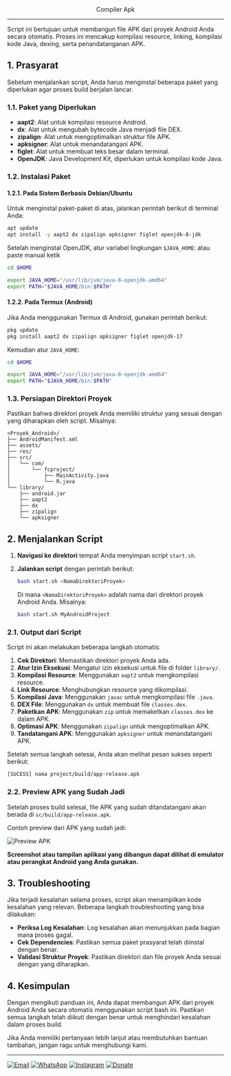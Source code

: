 <center>Compiler Apk</center>

---
Script ini bertujuan untuk membangun file APK dari proyek Android Anda secara otomatis. Proses ini mencakup kompilasi resource, linking, kompilasi kode Java, dexing, serta penandatanganan APK.

## 1. Prasyarat

Sebelum menjalankan script, Anda harus menginstal beberapa paket yang diperlukan agar proses build berjalan lancar.

### 1.1. Paket yang Diperlukan


- **aapt2**: Alat untuk kompilasi resource Android.
- **dx**: Alat untuk mengubah bytecode Java menjadi file DEX.
- **zipalign**: Alat untuk mengoptimalkan struktur file APK.
- **apksigner**: Alat untuk menandatangani APK.
- **figlet**: Alat untuk membuat teks besar dalam terminal.
- **OpenJDK**: Java Development Kit, diperlukan untuk kompilasi kode Java.

### 1.2. Instalasi Paket

#### 1.2.1. Pada Sistem Berbasis Debian/Ubuntu

Untuk menginstal paket-paket di atas, jalankan perintah berikut di terminal Anda:

```bash
apt update
apt install -y aapt2 dx zipalign apksigner figlet openjdk-8-jdk
```

Setelah menginstal OpenJDK, atur variabel lingkungan `$JAVA_HOME`:
atau paste manual ketik 
```bash
cd $HOME
```
```bash
export JAVA_HOME="/usr/lib/jvm/java-8-openjdk-amd64"
export PATH="$JAVA_HOME/bin:$PATH"
```

#### 1.2.2. Pada Termux (Android)

Jika Anda menggunakan Termux di Android, gunakan perintah berikut:

```bash
pkg update
pkg install aapt2 dx zipalign apksigner figlet openjdk-17
```

Kemudian atur `JAVA_HOME`:

```bash
cd $HOME
```
```bash
export JAVA_HOME="/usr/lib/jvm/java-8-openjdk-amd64"
export PATH="$JAVA_HOME/bin:$PATH"
```

### 1.3. Persiapan Direktori Proyek

Pastikan bahwa direktori proyek Anda memiliki struktur yang sesuai dengan yang diharapkan oleh script. Misalnya:

```
<Proyek_Android>/
├── AndroidManifest.xml
├── assets/
├── res/
├── src/
│   └── com/
│       └── fcproject/
│           ├── MainActivity.java
│           └── R.java
└── library/
    ├── android.jar
    ├── aapt2
    ├── dx
    ├── zipalign
    └── apksigner
```

## 2. Menjalankan Script

1. **Navigasi ke direktori** tempat Anda menyimpan script `start.sh`.
2. **Jalankan script** dengan perintah berikut:

   ```bash
   bash start.sh <NamaDirektoriProyek>
   ```

   Di mana `<NamaDirektoriProyek>` adalah nama dari direktori proyek Android Anda. Misalnya:

   ```bash
   bash start.sh MyAndroidProject
   ```

### 2.1. Output dari Script

Script ini akan melakukan beberapa langkah otomatis:

1. **Cek Direktori**: Memastikan direktori proyek Anda ada.
2. **Atur Izin Eksekusi**: Mengatur izin eksekusi untuk file di folder `library/`.
3. **Kompilasi Resource**: Menggunakan `aapt2` untuk mengkompilasi resource.
4. **Link Resource**: Menghubungkan resource yang dikompilasi.
5. **Kompilasi Java**: Menggunakan `javac` untuk mengkompilasi file `.java`.
6. **DEX File**: Menggunakan `dx` untuk membuat file `classes.dex`.
7. **Paketkan APK**: Menggunakan `zip` untuk memaketkan `classes.dex` ke dalam APK.
8. **Optimasi APK**: Menggunakan `zipalign` untuk mengoptimalkan APK.
9. **Tandatangani APK**: Menggunakan `apksigner` untuk menandatangani APK.

Setelah semua langkah selesai, Anda akan melihat pesan sukses seperti berikut:

```bash
[SUCESS] nama project/build/app-release.apk
```

### 2.2. Preview APK yang Sudah Jadi

Setelah proses build selesai, file APK yang sudah ditandatangani akan berada di `sc/build/app-release.apk`.

Contoh preview dari APK yang sudah jadi:

![Preview APK](https://f.top4top.io/p_3151qqev10.jpg)

**Screenshot atau tampilan aplikasi yang dibangun dapat dilihat di emulator atau perangkat Android yang Anda gunakan.**

## 3. Troubleshooting

Jika terjadi kesalahan selama proses, script akan menampilkan kode kesalahan yang relevan. Beberapa langkah troubleshooting yang bisa dilakukan:

- **Periksa Log Kesalahan**: Log kesalahan akan menunjukkan pada bagian mana proses gagal.
- **Cek Dependencies**: Pastikan semua paket prasyarat telah diinstal dengan benar.
- **Validasi Struktur Proyek**: Pastikan direktori dan file proyek Anda sesuai dengan yang diharapkan.

## 4. Kesimpulan

Dengan mengikuti panduan ini, Anda dapat membangun APK dari proyek Android Anda secara otomatis menggunakan script bash ini. Pastikan semua langkah telah diikuti dengan benar untuk menghindari kesalahan dalam proses build.

Jika Anda memiliki pertanyaan lebih lanjut atau membutuhkan bantuan tambahan, jangan ragu untuk menghubungi kami.

---
 [![Email](https://img.shields.io/badge/Email-D14836?style=for-the-badge&logo=gmail&logoColor=white)](mailto:fancoding@outlook.com)
 [![WhatsApp](https://img.shields.io/badge/WhatsApp-25D366?style=for-the-badge&logo=whatsapp&logoColor=white)](https://wa.me/+6283128891053)
 [![Instagram](https://img.shields.io/badge/Instagram-E4405F?style=for-the-badge&logo=instagram&logoColor=white)](https://www.instagram.com/fcproject.xyz)
 [![Donate](https://img.shields.io/badge/Donate-FD5E53?style=for-the-badge&logo=buy-me-a-coffee&logoColor=white)](https://saweria.co/FCProject)
